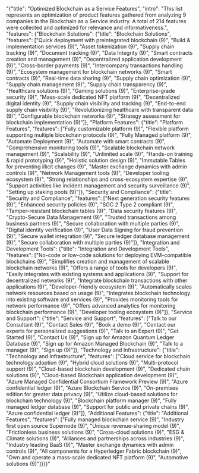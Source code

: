 "{\"title\": \"Optimized Blockchain as a Service Features\", \"intro\": \"This list represents an optimization of product features gathered from analyzing 9 companies in the Blockchain as a Service industry. A total of 214 features were collected and optimized for relevance and informativeness.\", \"features\": {\"Blockchain Solutions\": {\"title\": \"Blockchain Solutions\", \"features\": [\"Quick deployment with preintegrated blockchain (9)\", \"Build & implementation services (9)\", \"Asset tokenization (9)\", \"Supply chain tracking (9)\", \"Document tracking (9)\", \"Data Integrity (9)\", \"Smart contracts creation and management (9)\", \"Decentralized application development (9)\", \"Cross-border payments (9)\", \"Intercompany transactions handling (9)\", \"Ecosystem management for blockchain networks (9)\", \"Smart contracts (9)\", \"Real-time data sharing (9)\", \"Supply chain optimization (9)\", \"Supply chain management (9)\", \"Supply chain transparency (9)\", \"Healthcare solutions (9)\", \"Gaming solutions (9)\", \"Enterprise-grade security (9)\", \"Mass-scale dedicated NFT platform (9)\", \"Decentralized digital identity (9)\", \"Supply chain visibility and tracking (9)\", \"End-to-end supply chain visibility (9)\", \"Revolutionizing healthcare with transparent data (9)\", \"Configurable blockchain networks (9)\", \"Strategy assessment for blockchain implementation (9)\"]}, \"Platform Features\": {\"title\": \"Platform Features\", \"features\": [\"Fully customizable platform (9)\", \"Flexible platform supporting multiple blockchain protocols (9)\", \"Fully Managed platform (9)\", \"Automate Deployment (9)\", \"Automate with smart contracts (9)\", \"Comprehensive monitoring tools (9)\", \"Scalable blockchain network management (9)\", \"Scalability (9)\", \"Unlimited scale (9)\", \"Hands-on training & rapid prototyping (9)\", \"Holistic solution design (9)\", \"Immutable Tables for preventing illicit changes (9)\", \"Master exchange dynamics with admin controls (9)\", \"Network Management tools (9)\", \"Developer tooling ecosystem (9)\", \"Strong relationships and cross-ecosystem expertise (9)\", \"Support activities like incident management and security surveillance (9)\", \"Setting up staking pools (9)\"]}, \"Security and Compliance\": {\"title\": \"Security and Compliance\", \"features\": [\"Next generation security features (9)\", \"Enhanced security policies (9)\", \"SOC 2 Type 2 compliant (9)\", \"Tamper-resistant blockchain tables (9)\", \"Data security features (9)\", \"Crypto-Secure Data Management (9)\", \"Trusted transactions among business partners (9)\", \"Secure collaboration with multiple parties (9)\", \"Digital identity verification (9)\", \"User Data Signing for fraud prevention (9)\", \"Secure wallet integration (9)\", \"Secure ledger database management (9)\", \"Secure collaboration with multiple parties (9)\"]}, \"Integration and Development Tools\": {\"title\": \"Integration and Development Tools\", \"features\": [\"No-code or low-code solutions for deploying EVM-compatible blockchains (9)\", \"Simplifies creation and management of scalable blockchain networks (9)\", \"Offers a range of tools for developers (9)\", \"Easily integrates with existing systems and applications (9)\", \"Support for decentralized networks (9)\", \"Integrate blockchain transactions with other applications (9)\", \"Developer-friendly ecosystem (9)\", \"Automatically scales network resources based on usage (9)\", \"Integrates blockchain technology into existing software and services (9)\", \"Provides monitoring tools for network performance (9)\", \"Offers advanced analytics for monitoring blockchain performance (9)\", \"Developer tooling ecosystem (9)\"]}, \"Service and Support\": {\"title\": \"Service and Support\", \"features\": [\"Talk to our Consultant (9)\", \"Contact Sales (9)\", \"Book a demo (9)\", \"Contact our experts for personalized suggestions (9)\", \"Talk to an Expert (9)\", \"Get Started (9)\", \"Contact Us (9)\", \"Sign up for Amazon Quantum Ledger Database (9)\", \"Sign up for Amazon Managed Blockchain (9)\", \"Talk to a manager (9)\", \"Sign up (9)\"]}, \"Technology and Infrastructure\": {\"title\": \"Technology and Infrastructure\", \"features\": [\"Cloud service for blockchain technology adoption (9)\", \"Hybrid cloud solutions (9)\", \"Multi-protocol support (9)\", \"Cloud-based blockchain development (9)\", \"Dedicated chain solutions (9)\", \"Cloud-based Blockchain application development (9)\", \"Azure Managed Confidential Consortium Framework Preview (9)\", \"Azure confidential ledger (9)\", \"Azure Blockchain Service (9)\", \"On-premises edition for greater data privacy (9)\", \"Utilize cloud-based solutions for blockchain technology (9)\", \"Blockchain platform manager (9)\", \"Fully managed ledger database (9)\", \"Support for public and private chains (9)\", \"Azure confidential ledger (9)\"]}, \"Additional Features\": {\"title\": \"Additional Features\", \"features\": [\"Fully managed blockchain service (9)\", \"Industry first open source Supernode (9)\", \"Unique revenue-sharing model (9)\", \"Frictionless business solutions (9)\", \"Cross-cloud solutions (9)\", \"ESG & Climate solutions (9)\", \"Alliances and partnerships across industries (9)\", \"Industry leading BaaS (9)\", \"Master exchange dynamics with admin controls (9)\", \"All components for a Hyperledger Fabric blockchain (9)\", \"Own and operate a mass-scale dedicated NFT platform (9)\", \"Automotive solutions (9)\"]}}}"